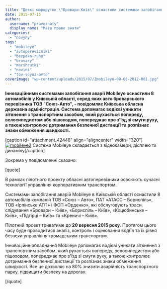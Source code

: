 ```yaml
---
title: "Деякі маршрутки \"Бровари-Київ\" оснастили системами запобігання аварій"
date: 2015-07-15
author: 
  username: "pravoznaty"
  display_name: "Маєш право знати"
categories: 
  - "novyny"
tags: 
  - "mobileye"
  - "avtoperevizniki"
  - "bezpeka-ruhu"
  - "brovary"
  - "marshrutki"
  - "novini"
  - "tov-soyuz-avto"
coverImage: "wp-content/uploads/2015/07/Zmobileye-09-03-2012-001.jpg"
---
```


**Інноваційними системами запобігання аварії Mobileye оснастили 8 автомобілів у Київській області, серед яких авто броварського перевізника ТОВ "Союз-Авто", - повідомляє Київська обласна державна адміністрація. Система допомагає водієві уникати зіткнення з транспортним засобом, який рухається попереду, велосипедистом або пішоходом, попереджає про з'їзд зі смуги руху, а також контролює дотримання безпечної дистанції та розпізнає знаки обмеження швидкості.** 

\[caption id="attachment\_42448" align="aligncenter" width="320"\][![mobileye2](https://mpz.brovary.org/wp-content/uploads/2015/07/mobileye2.jpg)](https://mpz.brovary.org/wp-content/uploads/2015/07/mobileye2.jpg) Система Mobileye складається з відеокамери, дісплею та динаміку\[/caption\]

Зокрема у повідомленні сказано:

\[quote\]

В рамках пілотного проекту обласні автоперевізники освоюють сучасні технології управління корпоративним транспортом.

Системами запобігання аварій Mobileye в Київській області оснастили 8 автомобілів компаній ТОВ «Союз – Авто», ПАТ «АТАСС – Бориспіль», ТОВ «Ірпінське АТП» і ФОП «Орденко», які обслуговують траси слідування «Бровари – Київ», «Бориспіль – Київ», «Коцюбинське – Київ», «Підгірці – Київ» та «Креничі – Київ».

Пілотний проект триватиме до **20 вересня 2015 року**. Протягом цього часу буде проводитися аналіз, контроль і оцінювання водіїв та їх рівня безпеки управління громадським транспортом.

Інноваційне обладнання Mobileye допомагає водієві уникати зіткнення з транспортним засобом, який рухається попереду, велосипедистом або пішоходом, попереджає про з'їзд зі смуги руху, а також контролює дотримання безпечної дистанції та розпізнає знаки обмеження швидкості. Все це дозволяє на 80% знизити аварійність транспортного парку, підвищити безпеку на дорогах.

\[/quote\]
